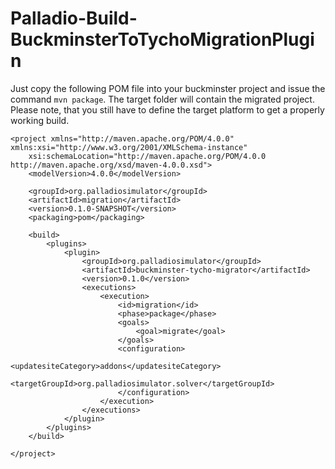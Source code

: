 # Palladio-Build-BuckminsterToTychoMigrationPlugin

Just copy the following POM file into your buckminster project and issue the command `mvn package`. The target folder will contain the migrated project. Please note, that you still have to define the target platform to get a properly working build.

```
<project xmlns="http://maven.apache.org/POM/4.0.0" xmlns:xsi="http://www.w3.org/2001/XMLSchema-instance"
	xsi:schemaLocation="http://maven.apache.org/POM/4.0.0 http://maven.apache.org/xsd/maven-4.0.0.xsd">
	<modelVersion>4.0.0</modelVersion>

	<groupId>org.palladiosimulator</groupId>
	<artifactId>migration</artifactId>
	<version>0.1.0-SNAPSHOT</version>
	<packaging>pom</packaging>

	<build>
		<plugins>
			<plugin>
				<groupId>org.palladiosimulator</groupId>
				<artifactId>buckminster-tycho-migrator</artifactId>
				<version>0.1.0</version>
				<executions>
					<execution>
						<id>migration</id>
						<phase>package</phase>
						<goals>
							<goal>migrate</goal>
						</goals>
						<configuration>
							<updatesiteCategory>addons</updatesiteCategory>
							<targetGroupId>org.palladiosimulator.solver</targetGroupId>
						</configuration>
					</execution>
				</executions>
			</plugin>
		</plugins>
	</build>

</project>

```
